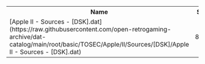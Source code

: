 <table>
<tr><th>Name</th><th>Size</th></tr>
<tr><td>
[Apple II - Sources - [DSK].dat](https://raw.githubusercontent.com/open-retrogaming-archive/dat-catalog/main/root/basic/TOSEC/Apple/II/Sources/[DSK]/Apple II - Sources - [DSK].dat)
</td><td>8515</td></tr>
</table>
